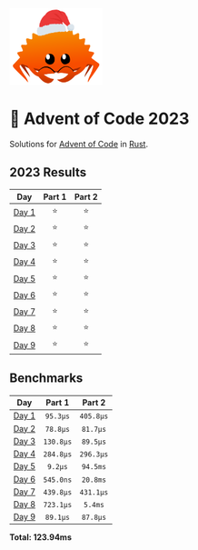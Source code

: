 <img src="./.assets/christmas_ferris.png" width="164">

# 🎄 Advent of Code 2023

Solutions for [Advent of Code](https://adventofcode.com/) in [Rust](https://www.rust-lang.org/).

<!--- advent_readme_stars table --->
## 2023 Results

| Day | Part 1 | Part 2 |
| :---: | :---: | :---: |
| [Day 1](https://adventofcode.com/2023/day/1) | ⭐ | ⭐ |
| [Day 2](https://adventofcode.com/2023/day/2) | ⭐ | ⭐ |
| [Day 3](https://adventofcode.com/2023/day/3) | ⭐ | ⭐ |
| [Day 4](https://adventofcode.com/2023/day/4) | ⭐ | ⭐ |
| [Day 5](https://adventofcode.com/2023/day/5) | ⭐ | ⭐ |
| [Day 6](https://adventofcode.com/2023/day/6) | ⭐ | ⭐ |
| [Day 7](https://adventofcode.com/2023/day/7) | ⭐ | ⭐ |
| [Day 8](https://adventofcode.com/2023/day/8) | ⭐ | ⭐ |
| [Day 9](https://adventofcode.com/2023/day/9) | ⭐ | ⭐ |
<!--- advent_readme_stars table --->

<!--- benchmarking table --->
## Benchmarks

| Day | Part 1 | Part 2 |
| :---: | :---: | :---:  |
| [Day 1](./src/bin/01.rs) | `95.3µs` | `405.8µs` |
| [Day 2](./src/bin/02.rs) | `78.8µs` | `81.7µs` |
| [Day 3](./src/bin/03.rs) | `130.8µs` | `89.5µs` |
| [Day 4](./src/bin/04.rs) | `284.8µs` | `296.3µs` |
| [Day 5](./src/bin/05.rs) | `9.2µs` | `94.5ms` |
| [Day 6](./src/bin/06.rs) | `545.0ns` | `20.8ms` |
| [Day 7](./src/bin/07.rs) | `439.8µs` | `431.1µs` |
| [Day 8](./src/bin/08.rs) | `723.1µs` | `5.4ms` |
| [Day 9](./src/bin/09.rs) | `89.1µs` | `87.8µs` |

**Total: 123.94ms**
<!--- benchmarking table --->
